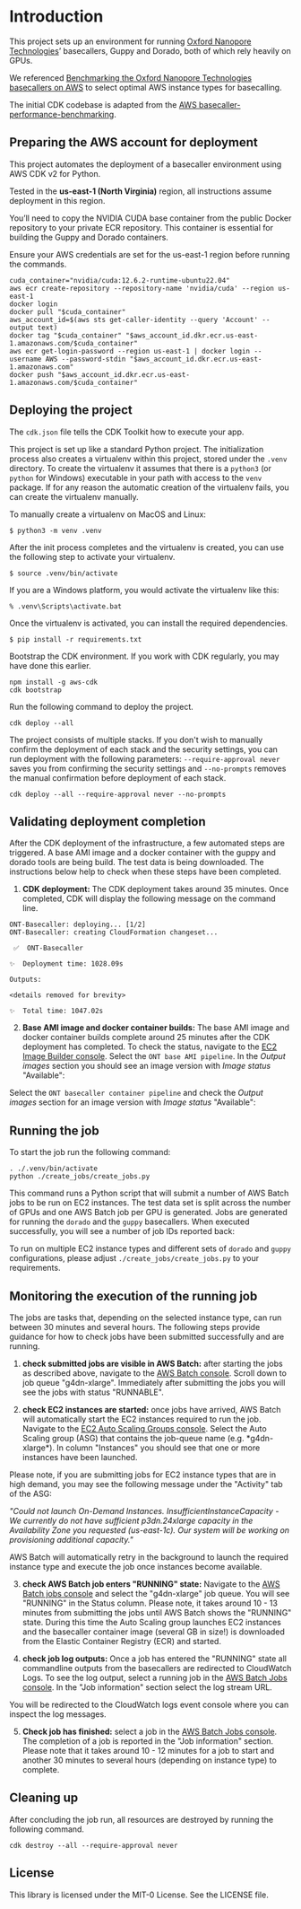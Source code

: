 # Introduction

This project sets up an environment for running [Oxford Nanopore Technologies](https://nanoporetech.com)’ basecallers, Guppy and Dorado, both of which rely heavily on GPUs.

We referenced [Benchmarking the Oxford Nanopore Technologies basecallers on AWS](https://aws.amazon.com/blogs/hpc/benchmarking-the-oxford-nanopore-technologies-basecallers-on-aws/) to select optimal AWS instance types for basecalling.

The initial CDK codebase is adapted from the [AWS basecaller-performance-benchmarking](https://github.com/aws-samples/basecaller-performance-benchmarking).

## Preparing the AWS account for deployment

This project automates the deployment of a basecaller environment using AWS CDK v2 for Python.

Tested in the **us-east-1 (North Virginia)** region, all instructions assume deployment in this region.

You’ll need to copy the NVIDIA CUDA base container from the public Docker repository to your private ECR repository. This container is essential for building the Guppy and Dorado containers.

Ensure your AWS credentials are set for the us-east-1 region before running the commands.

```shell
cuda_container="nvidia/cuda:12.6.2-runtime-ubuntu22.04"
aws ecr create-repository --repository-name 'nvidia/cuda' --region us-east-1
docker login
docker pull "$cuda_container"
aws_account_id=$(aws sts get-caller-identity --query 'Account' --output text)
docker tag "$cuda_container" "$aws_account_id.dkr.ecr.us-east-1.amazonaws.com/$cuda_container"
aws ecr get-login-password --region us-east-1 | docker login --username AWS --password-stdin "$aws_account_id.dkr.ecr.us-east-1.amazonaws.com"
docker push "$aws_account_id.dkr.ecr.us-east-1.amazonaws.com/$cuda_container"
```

## Deploying the project

The `cdk.json` file tells the CDK Toolkit how to execute your app.

This project is set up like a standard Python project. The initialization
process also creates a virtualenv within this project, stored under the `.venv`
directory. To create the virtualenv it assumes that there is a `python3`
(or `python` for Windows) executable in your path with access to the `venv`
package. If for any reason the automatic creation of the virtualenv fails,
you can create the virtualenv manually.

To manually create a virtualenv on MacOS and Linux:

```
$ python3 -m venv .venv
```

After the init process completes and the virtualenv is created, you can use the following
step to activate your virtualenv.

```
$ source .venv/bin/activate
```

If you are a Windows platform, you would activate the virtualenv like this:

```
% .venv\Scripts\activate.bat
```

Once the virtualenv is activated, you can install the required dependencies.

```
$ pip install -r requirements.txt
```

Bootstrap the CDK environment. If you work with CDK regularly, you may have done this earlier.

```shell
npm install -g aws-cdk
cdk bootstrap
```

Run the following command to deploy the project.

```shell
cdk deploy --all
```

The project consists of multiple stacks. If you don't wish to manually confirm the deployment of each stack and the
security settings, you can run deployment with the following parameters: `--require-approval never` saves you from
confirming the security settings and `--no-prompts` removes the manual confirmation before deployment of each stack.

```shell
cdk deploy --all --require-approval never --no-prompts
```

## Validating deployment completion

After the CDK deployment of the infrastructure, a few automated steps are triggered. A base AMI image and a docker
container with the guppy and dorado tools are being build. The test data is being downloaded. The instructions
below help to check when these steps have been completed.

1. **CDK deployment:** The CDK deployment takes around 35 minutes. Once completed, CDK will display the following message on the command line.

```shell
ONT-Basecaller: deploying... [1/2]
ONT-Basecaller: creating CloudFormation changeset...

 ✅  ONT-Basecaller

✨  Deployment time: 1028.09s

Outputs:

<details removed for brevity>

✨  Total time: 1047.02s
```

2. **Base AMI image and docker container builds:** The base AMI image and docker container builds complete around 25 minutes
   after the CDK deployment has completed. To check the status, navigate to the [EC2 Image Builder console](https://us-east-1.console.aws.amazon.com/imagebuilder/home?region=us-east-1#/viewPipelines).
   Select the `ONT base AMI pipeline`. In the _Output images_ section you should see an image version with _Image status_ "Available":

Select the `ONT basecaller container pipeline` and check the _Output images_ section for an image version with
_Image status_ "Available":


## Running the job

To start the job run the following command:

```shell
. ./.venv/bin/activate
python ./create_jobs/create_jobs.py
```

This command runs a Python script that will submit a number of AWS Batch jobs to be run on EC2
instances. The test data set is split across the number of GPUs and one AWS Batch job per GPU is generated. Jobs are
generated for running the `dorado` and the `guppy` basecallers. When executed successfully, you will see a
number of job IDs reported back:

To run on multiple EC2 instance types and different sets of `dorado` and `guppy` configurations, please adjust `./create_jobs/create_jobs.py`
to your requirements.

## Monitoring the execution of the running job

The jobs are tasks that, depending on the selected instance type, can run between 30 minutes and
several hours. The following steps provide guidance for how to check jobs have been submitted successfully and are
running.

1. **check submitted jobs are visible in AWS Batch:** after starting the jobs as described above, navigate to
   the [AWS Batch console](https://us-east-1.console.aws.amazon.com/batch/home?region=us-east-1). Scroll down to job queue
   "g4dn-xlarge". Immediately after submitting the jobs you will see the jobs with status "RUNNABLE".

2. **check EC2 instances are started:** once jobs have arrived, AWS Batch will automatically start the EC2 instances
   required to run the job. Navigate to the [EC2 Auto Scaling Groups console](https://us-east-1.console.aws.amazon.com/ec2/home?region=us-east-1#AutoScalingGroups:).
   Select the Auto Scaling group (ASG) that contains the job-queue name (e.g. \*g4dn-xlarge\*). In column "Instances" you
   should see that one or more instances have been launched.


Please note, if you are submitting jobs for EC2 instance types that are in high demand, you may see the following
message under the "Activity" tab of the ASG:

_"Could not launch On-Demand Instances. InsufficientInstanceCapacity - We currently do not have sufficient p3dn.24xlarge capacity in the Availability Zone you requested (us-east-1c). Our system will be working on provisioning additional capacity."_

AWS Batch will automatically retry in the background to launch the required instance type and execute the job once
instances become available.

3. **check AWS Batch job enters "RUNNING" state:** Navigate to the [AWS Batch jobs console](https://us-east-1.console.aws.amazon.com/batch/home?region=us-east-1#jobs)
   and select the "g4dn-xlarge" job queue. You will see "RUNNING" in the Status column. Please note, it takes around 10 - 13
   minutes from submitting the jobs until AWS Batch shows the "RUNNING" state. During this time the Auto Scaling group
   launches EC2 instances and the basecaller container image (several GB in size!) is downloaded from the Elastic Container
   Registry (ECR) and started.


4. **check job log outputs:** Once a job has entered the "RUNNING" state all commandline outputs from the basecallers are
   redirected to CloudWatch Logs. To see the log output, select a running job in the [AWS Batch Jobs console](https://us-east-1.console.aws.amazon.com/batch/home?region=us-east-1#jobs).
   In the "Job information" section select the log stream URL.


You will be redirected to the CloudWatch logs event console where you can inspect the log messages.


5. **Check job has finished:** select a job in the [AWS Batch Jobs console](https://us-east-1.console.aws.amazon.com/batch/home?region=us-east-1#jobs).
   The completion of a job is reported in the "Job information" section. Please note that it takes around 10 - 12 minutes
   for a job to start and another 30 minutes to several hours (depending on instance type) to complete.


## Cleaning up

After concluding the job run, all resources are destroyed by running the following command.

```shell
cdk destroy --all --require-approval never
```

## License

This library is licensed under the MIT-0 License. See the LICENSE file.
